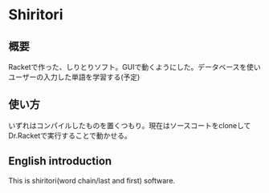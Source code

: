# Shiritori

## 概要
Racketで作った、しりとりソフト。GUIで動くようにした。データベースを使いユーザーの入力した単語を学習する(予定)

## 使い方
いずれはコンパイルしたものを置くつもり。現在はソースコートをcloneしてDr.Racketで実行することで動かせる。


## English introduction

This is shiritori(word chain/last and first) software.
